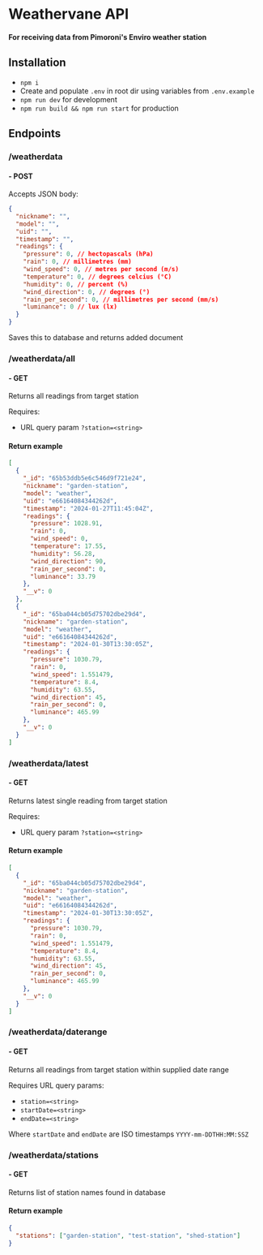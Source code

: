 # Weathervane API

#### For receiving data from Pimoroni's Enviro weather station

## Installation

- `npm i`
- Create and populate `.env` in root dir using variables from `.env.example`
- `npm run dev` for development
- `npm run build && npm run start` for production

## Endpoints

### /weatherdata

#### - POST

Accepts JSON body:

```json
{
  "nickname": "",
  "model": "",
  "uid": "",
  "timestamp": "",
  "readings": {
    "pressure": 0, // hectopascals (hPa)
    "rain": 0, // millimetres (mm)
    "wind_speed": 0, // metres per second (m/s)
    "temperature": 0, // degrees celcius (°C)
    "humidity": 0, // percent (%)
    "wind_direction": 0, // degrees (°)
    "rain_per_second": 0, // millimetres per second (mm/s)
    "luminance": 0 // lux (lx)
  }
}
```

Saves this to database and returns added document

### /weatherdata/all

#### - GET

Returns all readings from target station

Requires:

- URL query param `?station=<string>`

#### Return example

```json
[
  {
    "_id": "65b53ddb5e6c546d9f721e24",
    "nickname": "garden-station",
    "model": "weather",
    "uid": "e66164084344262d",
    "timestamp": "2024-01-27T11:45:04Z",
    "readings": {
      "pressure": 1028.91,
      "rain": 0,
      "wind_speed": 0,
      "temperature": 17.55,
      "humidity": 56.28,
      "wind_direction": 90,
      "rain_per_second": 0,
      "luminance": 33.79
    },
    "__v": 0
  },
  {
    "_id": "65ba044cb05d75702dbe29d4",
    "nickname": "garden-station",
    "model": "weather",
    "uid": "e66164084344262d",
    "timestamp": "2024-01-30T13:30:05Z",
    "readings": {
      "pressure": 1030.79,
      "rain": 0,
      "wind_speed": 1.551479,
      "temperature": 8.4,
      "humidity": 63.55,
      "wind_direction": 45,
      "rain_per_second": 0,
      "luminance": 465.99
    },
    "__v": 0
  }
]
```

### /weatherdata/latest

#### - GET

Returns latest single reading from target station

Requires:

- URL query param `?station=<string>`

#### Return example

```json
[
  {
    "_id": "65ba044cb05d75702dbe29d4",
    "nickname": "garden-station",
    "model": "weather",
    "uid": "e66164084344262d",
    "timestamp": "2024-01-30T13:30:05Z",
    "readings": {
      "pressure": 1030.79,
      "rain": 0,
      "wind_speed": 1.551479,
      "temperature": 8.4,
      "humidity": 63.55,
      "wind_direction": 45,
      "rain_per_second": 0,
      "luminance": 465.99
    },
    "__v": 0
  }
]
```

### /weatherdata/daterange

#### - GET

Returns all readings from target station within supplied date range

Requires URL query params:

- `station=<string>`
- `startDate=<string>`
- `endDate=<string>`

Where `startDate` and `endDate` are ISO timestamps `YYYY-mm-DDTHH:MM:SSZ`

### /weatherdata/stations

#### - GET

Returns list of station names found in database

#### Return example

```json
{
  "stations": ["garden-station", "test-station", "shed-station"]
}
```
